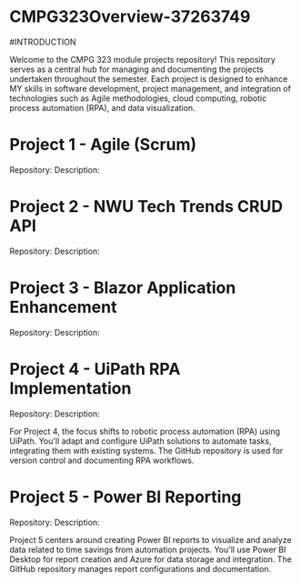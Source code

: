 # CMPG323Overview-37263749
#INTRODUCTION

Welcome to the CMPG 323 module projects repository! This repository serves as a central hub for managing and documenting the projects undertaken throughout the semester. Each project is designed to enhance MY skills in software development, project management, and integration of technologies such as Agile methodologies, cloud computing, robotic process automation (RPA), and data visualization.

# Project 1 - Agile (Scrum)
  Repository:
  Description:

# Project 2 - NWU Tech Trends CRUD API
  Repository:
  Description:
  
# Project 3 - Blazor Application Enhancement
  Repository:
  Description:
  
# Project 4 - UiPath RPA Implementation
  Repository:
  Description:
  
For Project 4, the focus shifts to robotic process automation (RPA) using UiPath. You'll adapt and configure UiPath solutions to automate tasks, integrating them with existing systems. The GitHub repository is used for version control and documenting RPA workflows.

# Project 5 - Power BI Reporting
  Repository:
  Description:

Project 5 centers around creating Power BI reports to visualize and analyze data related to time savings from automation projects. You'll use Power BI Desktop for report creation and Azure for data storage and integration. The GitHub repository manages report configurations and documentation.





